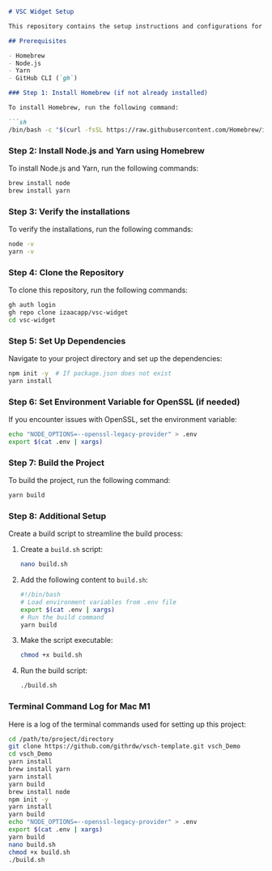 ```markdown
# VSC Widget Setup

This repository contains the setup instructions and configurations for the VSC Widget project.

## Prerequisites

- Homebrew
- Node.js
- Yarn
- GitHub CLI (`gh`)

### Step 1: Install Homebrew (if not already installed)

To install Homebrew, run the following command:

```sh
/bin/bash -c "$(curl -fsSL https://raw.githubusercontent.com/Homebrew/install/HEAD/install.sh)"
```

### Step 2: Install Node.js and Yarn using Homebrew

To install Node.js and Yarn, run the following commands:

```sh
brew install node
brew install yarn
```

### Step 3: Verify the installations

To verify the installations, run the following commands:

```sh
node -v
yarn -v
```

### Step 4: Clone the Repository

To clone this repository, run the following commands:

```sh
gh auth login
gh repo clone izaacapp/vsc-widget
cd vsc-widget
```

### Step 5: Set Up Dependencies

Navigate to your project directory and set up the dependencies:

```sh
npm init -y  # If package.json does not exist
yarn install
```

### Step 6: Set Environment Variable for OpenSSL (if needed)

If you encounter issues with OpenSSL, set the environment variable:

```sh
echo "NODE_OPTIONS=--openssl-legacy-provider" > .env
export $(cat .env | xargs)
```

### Step 7: Build the Project

To build the project, run the following command:

```sh
yarn build
```

### Step 8: Additional Setup

Create a build script to streamline the build process:

1. Create a `build.sh` script:

   ```sh
   nano build.sh
   ```

2. Add the following content to `build.sh`:

   ```sh
   #!/bin/bash
   # Load environment variables from .env file
   export $(cat .env | xargs)
   # Run the build command
   yarn build
   ```

3. Make the script executable:

   ```sh
   chmod +x build.sh
   ```

4. Run the build script:

   ```sh
   ./build.sh
   ```

### Terminal Command Log for Mac M1

Here is a log of the terminal commands used for setting up this project:

```sh
cd /path/to/project/directory
git clone https://github.com/githrdw/vsch-template.git vsch_Demo
cd vsch_Demo
yarn install
brew install yarn
yarn install
yarn build
brew install node
npm init -y
yarn install
yarn build
echo "NODE_OPTIONS=--openssl-legacy-provider" > .env
export $(cat .env | xargs)
yarn build
nano build.sh
chmod +x build.sh
./build.sh
